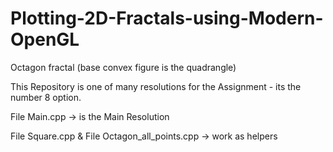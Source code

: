 # Plotting-2D-Fractals-using-Modern-OpenGL
Octagon fractal (base convex figure is the quadrangle)

This Repository is one of many resolutions for the Assignment - its the number 8 option.

File Main.cpp -> is the Main Resolution

File Square.cpp & File Octagon_all_points.cpp  -> work as helpers
